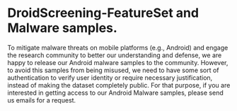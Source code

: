 # DroidScreening-FeatureSet and Malware samples.


To mitigate malware threats on mobile platforms (e.g., Android) and engage the research community to better our understanding 
and defense, we are happy to release our Android malware samples to the community. However, to avoid this samples from
being misused, we need to have some sort of authentication to verify user identity or require necessary justification,
instead of making the dataset completely public. For that purpose, if you are interested in getting access to our Android Malware samples,
please send us emails for a request.
